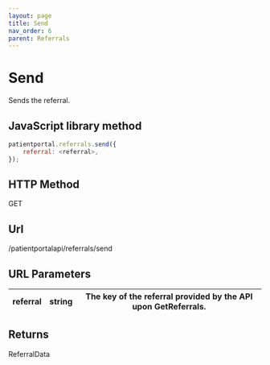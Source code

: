 ```yaml
---
layout: page
title: Send
nav_order: 6
parent: Referrals
---
```


# Send

Sends the referral.

## JavaScript library method

```javascript
patientportal.referrals.send({
    referral: <referral>,
});
```

## HTTP Method

GET

## ****Url****

/patientportalapi/referrals/send

## URL Parameters

| referral | string | The key of the referral provided by the API upon GetReferrals. |
| --- | --- | --- |

## Returns

ReferralData

